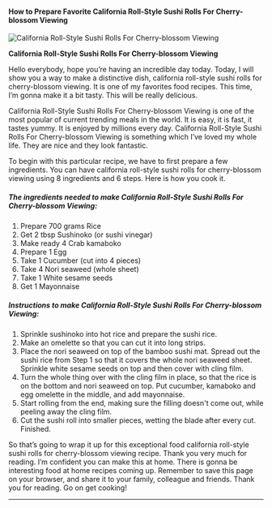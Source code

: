             

#### How to Prepare Favorite California Roll-Style Sushi Rolls For Cherry-blossom Viewing

![California Roll-Style Sushi Rolls For Cherry-blossom Viewing](https://img-global.cpcdn.com/recipes/4781508310073344/751x532cq70/california-roll-style-sushi-rolls-for-cherry-blossom-viewing-recipe-main-photo.jpg)

**California Roll-Style Sushi Rolls For Cherry-blossom Viewing**

Hello everybody, hope you’re having an incredible day today. Today, I will show you a way to make a distinctive dish, california roll-style sushi rolls for cherry-blossom viewing. It is one of my favorites food recipes. This time, I’m gonna make it a bit tasty. This will be really delicious.

California Roll-Style Sushi Rolls For Cherry-blossom Viewing is one of the most popular of current trending meals in the world. It is easy, it is fast, it tastes yummy. It is enjoyed by millions every day. California Roll-Style Sushi Rolls For Cherry-blossom Viewing is something which I’ve loved my whole life. They are nice and they look fantastic.

To begin with this particular recipe, we have to first prepare a few ingredients. You can have california roll-style sushi rolls for cherry-blossom viewing using 8 ingredients and 6 steps. Here is how you cook it.

##### The ingredients needed to make California Roll-Style Sushi Rolls For Cherry-blossom Viewing:

1.  Prepare 700 grams Rice
2.  Get 2 tbsp Sushinoko (or sushi vinegar)
3.  Make ready 4 Crab kamaboko
4.  Prepare 1 Egg
5.  Take 1 Cucumber (cut into 4 pieces)
6.  Take 4 Nori seaweed (whole sheet)
7.  Take 1 White sesame seeds
8.  Get 1 Mayonnaise

##### Instructions to make California Roll-Style Sushi Rolls For Cherry-blossom Viewing:

1.  Sprinkle sushinoko into hot rice and prepare the sushi rice.
2.  Make an omelette so that you can cut it into long strips.
3.  Place the nori seaweed on top of the bamboo sushi mat. Spread out the sushi rice from Step 1 so that it covers the whole nori seaweed sheet. Sprinkle white sesame seeds on top and then cover with cling film.
4.  Turn the whole thing over with the cling film in place, so that the rice is on the bottom and nori seaweed on top. Put cucumber, kamaboko and egg omelette in the middle, and add mayonnaise.
5.  Start rolling from the end, making sure the filling doesn't come out, while peeling away the cling film.
6.  Cut the sushi roll into smaller pieces, wetting the blade after every cut. Finished.

So that’s going to wrap it up for this exceptional food california roll-style sushi rolls for cherry-blossom viewing recipe. Thank you very much for reading. I’m confident you can make this at home. There is gonna be interesting food at home recipes coming up. Remember to save this page on your browser, and share it to your family, colleague and friends. Thank you for reading. Go on get cooking!

* * *